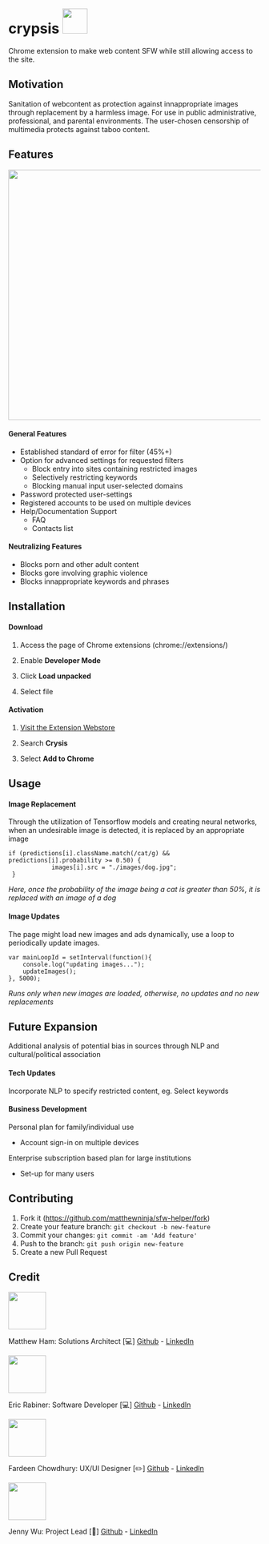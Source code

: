 # crypsis <img src="https://github.com/matthewninja/sfw-helper/blob/master/Logo2.png" width="50">
Chrome extension to make web content SFW while still allowing access to the site.


## Motivation 
Sanitation of webcontent as protection against innappropriate images through replacement by a harmless image. For use in public administrative, professional, and parental environments. The user-chosen censorship of multimedia protects against taboo content. 

## Features

<p float="left">
<img src="https://media.giphy.com/media/QYv0BzS6i8GIti8WTz/giphy.gif" width="700" height="500" />
</p>

#### General Features

* Established standard of error for filter (45%+)
* Option for advanced settings for requested filters
   * Block entry into sites containing restricted images
   * Selectively restricting keywords
   * Blocking manual input user-selected domains
* Password protected user-settings
* Registered accounts to be used on multiple devices
* Help/Documentation Support
  * FAQ
  * Contacts list

#### Neutralizing Features

* Blocks porn and other adult content
* Blocks gore involving graphic violence
* Blocks innappropriate keywords and phrases

## Installation

#### Download 

1.  Access the page of Chrome extensions (chrome://extensions/)

2. Enable **Developer Mode**

3. Click **Load unpacked** 

4. Select file

#### Activation

1. [Visit the Extension Webstore](https://chrome.google.com/webstore/category/extensions) 

2. Search **Crysis** 

3. Select **Add to Chrome**

## Usage

#### Image Replacement

Through the utilization of Tensorflow models and creating neural networks, when an undesirable image is detected, it is replaced by an appropriate image

```
if (predictions[i].className.match(/cat/g) && predictions[i].probability >= 0.50) {
            images[i].src = "./images/dog.jpg";
 }
```
*Here, once the probability of the image being a cat is greater than 50%, it is replaced with an image of a dog*

#### Image Updates

The page might load new images and ads dynamically, use a loop to periodically update images.

```
var mainLoopId = setInterval(function(){
    console.log("updating images...");
    updateImages();
}, 5000);
```
*Runs only when new images are loaded, otherwise, no updates and no new replacements*

## Future Expansion

Additional analysis of potential bias in sources through NLP and cultural/political association

#### Tech Updates

Incorporate NLP to specify restricted content, eg. Select keywords

#### Business Development

Personal plan for family/individual use
  * Account sign-in on multiple devices

Enterprise subscription based plan for large institutions
  * Set-up for many users
  
## Contributing

1. Fork it (<https://github.com/matthewninja/sfw-helper/fork>)
2. Create your feature branch: `git checkout -b new-feature`
3. Commit your changes: `git commit -am 'Add feature'`
4. Push to the branch: `git push origin new-feature`
5. Create a new Pull Request

## Credit
<p float="left">
<p>
    <img src="https://avatars0.githubusercontent.com/u/14874215?s=400&v=4" width="75">
   
   Matthew Ham: Solutions Architect [:computer:] 
   [Github](https://github.com/matthewninja) - [LinkedIn](https://www.linkedin.com/in/matthewninja/)
</p>

<p>
    <img src="https://avatars3.githubusercontent.com/u/44846748?s=400&v=4" width="75">
   
   Eric Rabiner: Software Developer [:computer:]
   [Github](https://github.com/ericrabiner) - [LinkedIn](https://www.linkedin.com/in/ericrabiner/)
</p>

<p>
    <img src="https://avatars0.githubusercontent.com/u/23428969?s=400&v=4" width="75">
   
   Fardeen Chowdhury: UX/UI Designer [:pencil2:] 
   [Github](https://github.com/peppermyangus) - [LinkedIn](https://www.linkedin.com/in/fardeen-chowdhury/)
</p>
<p>
    <img src="https://avatars1.githubusercontent.com/u/54465230?s=400&v=4" width="75">
   
   Jenny Wu: Project Lead [:notebook:] 
   [Github](https://github.com/jennywwei) - [LinkedIn](https://www.linkedin.com/in/jenny-wu-1641b811b/)
</p>
</p>

